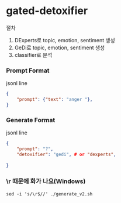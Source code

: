 # gated-detoxifier

절차
1. DExperts로 topic, emotion, sentiment 생성
2. GeDi로 topic, emotion, sentiment 생성
3. classifier로 분석

### Prompt Format

jsonl line
```json
{
    "prompt": {"text": "anger "},
}
```

### Generate Format

jsonl line
```json
{
    "prompt": "?",
    "detoxifier": "gedi", # or "dexperts",
    
}
```

### \r 때문에 화가 나요(Windows)
```
sed -i 's/\r$//' ./generate_v2.sh
```
